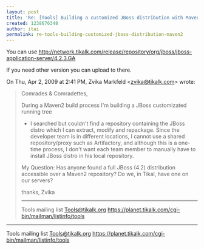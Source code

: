```yaml
---
layout: post
title: 'Re: [Tools] Building a customized JBoss distribution with Maven2'
created: 1238676348
author: itai
permalink: re-tools-building-customized-jboss-distribution-maven2
---
```

You can use http://network.tikalk.com/release/repository/org/jboss/jboss-application-server/4.2.3.GA

If you need other version you can upload to there.



On Thu, Apr 2, 2009 at 2:41 PM, Zvika Markfeld &lt;zvika@tikalk.com&gt; wrote:
> Comrades & Comradettes,
>
> During a Maven2 build process I'm building a JBoss customizated running tree
> - I searched but couldn't find a repository containing the JBoss distro
> which I can extract, modify and repackage. Since the developer team is in
> different locations, I cannot use a shared repository/proxy such as
> Artifactory, and although this is a one-time process, I don't want each team
> member to manually have to install JBoss distro in his local repository.
>
> My Question: Has anyone found a full JBoss (4.2) distribution accessible
> over a Maven2 repository? Do we, in Tikal, have one on our servers?
>
> thanks,
> Zvika
>
>
> _______________________________________________
> Tools mailing list
> Tools@tikalk.org
> https://planet.tikalk.com/cgi-bin/mailman/listinfo/tools
>
>
_______________________________________________
Tools mailing list
Tools@tikalk.org
https://planet.tikalk.com/cgi-bin/mailman/listinfo/tools
